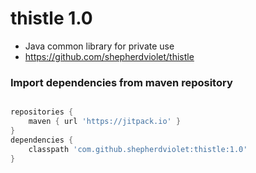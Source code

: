 # thistle 1.0
* Java common library for private use
* https://github.com/shepherdviolet/thistle

### Import dependencies from maven repository

```gradle

repositories {
    maven { url 'https://jitpack.io' }
}
dependencies {
    classpath 'com.github.shepherdviolet:thistle:1.0'
}

```